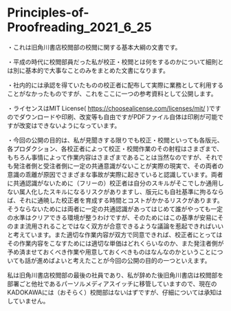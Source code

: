# Principles-of-Proofreading_2021_6_25
・これは旧角川書店校閲部の校閲に関する基本大綱の文書です。

・平成の時代に校閲部員だった私が校正・校閲とは何をするのかについて細則とは別に基本的で大事なことのみをまとめた文書になります。

・社内的には承認を得ていたものの校正者に配布して実際に業務として利用することがなかったものですが、これをここに一つの参考資料として公開します。

・ライセンスはMIT License( https://choosealicense.com/licenses/mit/ )ですのでダウンロードや印刷、改変等も自由ですがPDFファイル自体は印刷が可能ですが改変はできないようになっています。

・今回の公開の目的は、私が見聞きする限りでも校正・校閲といっても各版元、各プロダクション、各校正者によって校正・校閲作業のその射程はさまざまで、もちろん事情によって作業内容はさまざまであることは当然なのですが、それでも発注者側と受注者側に一定の共通意識がないことが実際の現実で、その両者の意識の乖離が原因でさまざまな事故が実際に起きていると認識しています。両者に共通認識がないために（フリーの）校正者は自分のスキルがそこでしか通用しない属人化したスキルになるリスクがありますし、版元にも自社基準に拘るならば、それに通暁した校正者を育成する時間とコストがかかるリスクがあります。そうならないためには両者に一定の共通認識があってはじめて誰がやっても一定の水準はクリアできる環境が整うわけですが、そのためにはこの基準が安易にそのまま流用されることではなく双方が合意できるような議論を惹起できればいいと考えています。また適切な作業内容が双方で同意できれば、校正者にとってはその作業内容をこなすためには適切な単価はどれくらいなのか、また発注者側が予め済ませておくべき作業や用意しておくべきものはなんなのかということについても話が進めばよいと考えたことが今回の公開の目的の一つといえます。

私は旧角川書店校閲部の最後の社員であり、私が辞めた後旧角川書店は校閲部を部署ごと他社であるパーソルメディアスイッチに移管していますので、現在のKADOKAWAには（おそらく）校閲部はないはずですが、仔細については承知はしていません。

